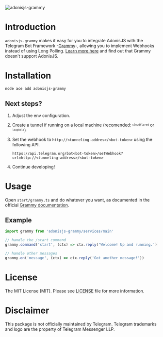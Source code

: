 ![adonisjs-grammy](https://socialify.git.ci/sooluh/adonisjs-grammy/image?description=1&descriptionEditable=Use%20Webhook%20on%20Telegram%20Bot%20Framework.&font=Jost&forks=1&issues=1&logo=https%3A%2F%2Ftelegram.org%2Fimg%2Ft_logo.svg&name=1&owner=1&pattern=Charlie%20Brown&pulls=1&stargazers=1&theme=Auto)

# Introduction

`adonisjs-grammy` makes it easy for you to integrate AdonisJS with the Telegram Bot Framework
-[Grammy](https://grammy.dev)-, allowing you to implement Webhooks instead of using Long Polling.
[Learn more here](https://grammy.dev/guide/deployment-types#how-to-use-webhooks) and find out that
Grammy doesn't support AdonisJS.

# Installation

```bash
node ace add adonisjs-grammy
```

## Next steps?

1. Adjust the env configuration.
2. Create a tunnel if running on a local machine (recomended: <sup><sub>`cloudflared`</sub></sup>
   or <sup><sub>`loophole`</sub></sup>)
3. Set the webhook to `http://<tunneling-addres>/<bot-token>` using the following API.

   ```
   https://api.telegram.org/bot<bot-token>/setWebhook?url=http://<tunneling-address>/<bot-token>
   ```

4. Continue developing!

# Usage

Open `start/grammy.ts` and do whatever you want, as documented in the official
[Grammy documentation](https://grammy.dev/guide/getting-started).

## Example

```ts
import grammy from 'adonisjs-grammy/services/main'

// handle the /start command
grammy.command('start', (ctx) => ctx.reply('Welcome! Up and running.'))

// handle other messages
grammy.on('message', (ctx) => ctx.reply('Got another message!'))
```

# License

The MIT License (MIT). Please see [LICENSE](./LICENSE.md) file for more information.

# Disclaimer

This package is not officially maintained by Telegram. Telegram trademarks and logo are the
property of Telegram Messenger LLP.
